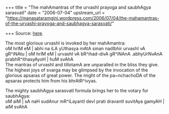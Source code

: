 +++
title = "The mahAmantras of the urvashI prayoga and saubhAgya sarasvatI"
date = "2006-07-04"
upstream_url = "https://manasataramgini.wordpress.com/2006/07/04/the-mahamantras-of-the-urvashi-prayoga-and-saubhagya-sarasvati/"

+++
Source: [here](https://manasataramgini.wordpress.com/2006/07/04/the-mahamantras-of-the-urvashi-prayoga-and-saubhagya-sarasvati/).

The most glorious urvashI is invoked by her mahAmantra:  
oM hrIM eM \| abhi na iLA yUthasya mAtA sman nadIbhir urvashI vA
gR^iNAtu \| oM hrIM eM \| urvashI vA bR^ihad-divA gR^iNAnA .abhyUrNvAnA
prabhR^ithasyAyoH \| huM svAhA  
The mantras of urvashI and tillotamA are unparalled in the bliss they
give. The highest joys of svarga may be glimpsed by the invocation of
the glorious apsaras of great power. The might of the pa\~nchachoDA of
the apsaras protects him from his bhrAtR^ivyas.

The mighty saubhAgya sarasvatI formula brings her to the votary for
saubhAgya:  
oM aiM \| sA naH sudAnur mR^iLayantI devI prati dravantI suvitAya gamyAH
\| aiM svAhA

